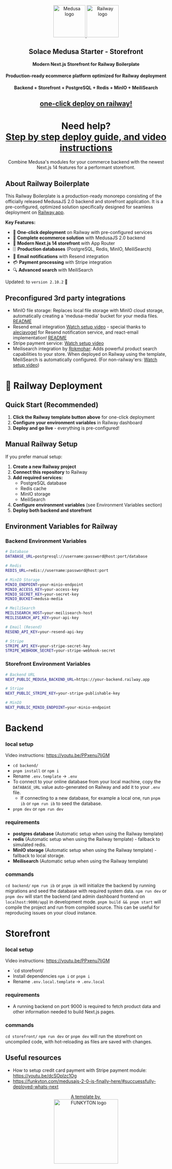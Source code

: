 <p align="center">
  <a href="https://www.medusajs.com">
    <picture>
      <source media="(prefers-color-scheme: dark)" srcset="https://user-images.githubusercontent.com/59018053/229103275-b5e482bb-4601-46e6-8142-244f531cebdb.svg">
      <source media="(prefers-color-scheme: light)" srcset="https://user-images.githubusercontent.com/59018053/229103726-e5b529a3-9b3f-4970-8a1f-c6af37f087bf.svg">
      <img alt="Medusa logo" src="https://user-images.githubusercontent.com/59018053/229103726-e5b529a3-9b3f-4970-8a1f-c6af37f087bf.svg" width=100>
    </picture>
  </a>
  <a href="https://railway.app/template/gkU-27?referralCode=-Yg50p">
    <picture>
      <source media="(prefers-color-scheme: dark)" srcset="https://railway.app/brand/logo-light.svg">
      <source media="(prefers-color-scheme: light)" srcset="https://railway.app/brand/logo-dark.svg">
      <img alt="Railway logo" src="https://railway.app/brand/logo-light.svg" width=100>
    </picture>
  </a>
</p>

<h2 align="center">
  Solace Medusa Starter - Storefront
</h2>

<p align="center">
  <strong>Modern Next.js Storefront for Railway Boilerplate</strong>
</p>
<h4 align="center">
  Production-ready ecommerce platform optimized for Railway deployment
</h4>
<h4 align="center">
  Backend + Storefront + PostgreSQL + Redis + MinIO + MeiliSearch
</h4>

<h2 align="center">
  <a href="https://railway.app/template/gkU-27?referralCode=-Yg50p">one-click deploy on railway!</a>
</h2>

<h1 align="center">
  Need help?<br>
  <a href="https://funkyton.com/medusajs-2-0-is-finally-here/">Step by step deploy guide, and video instructions</a>
</h1>

<p align="center">
Combine Medusa's modules for your commerce backend with the newest Next.js 14 features for a performant storefront.</p>

## About Railway Boilerplate
This Railway Boilerplate is a production-ready monorepo consisting of the officially released MedusaJS 2.0 backend and storefront application. It is a pre-configured, optimized solution specifically designed for seamless deployment on [Railway.app](https://railway.app?referralCode=-Yg50p).

**Key Features:**
- 🚀 **One-click deployment** on Railway with pre-configured services
- 🛒 **Complete ecommerce solution** with MedusaJS 2.0 backend
- 🎨 **Modern Next.js 14 storefront** with App Router
- 🗄️ **Production databases** (PostgreSQL, Redis, MinIO, MeiliSearch)
- 📧 **Email notifications** with Resend integration
- 💳 **Payment processing** with Stripe integration
- 🔍 **Advanced search** with MeiliSearch

Updated: to `version 2.10.2` 🥳

## Preconfigured 3rd party integrations

- MinIO file storage: Replaces local file storage with MinIO cloud storage, automatically creating a 'medusa-media' bucket for your media files. [README](backend/src/modules/minio-file/README.md)
- Resend email integration [Watch setup video](https://youtu.be/pbdZm26YDpE?si=LQTHWeZMLD4w3Ahw) - special thanks to [aleciavogel](https://github.com/aleciavogel) for Resend notification service, and react-email implementation! [README](backend/src/modules/email-notifications/README.md)
- Stripe payment service: [Watch setup video](https://youtu.be/dcSOpIzc1Og)
- Meilisearch integration by [Rokmohar](https://github.com/rokmohar/medusa-plugin-meilisearch): Adds powerful product search capabilities to your store. When deployed on Railway using the template, MeiliSearch is automatically configured. (For non-railway'ers: [Watch setup video](https://youtu.be/hrXcc5MjApI))

# 🚀 Railway Deployment

## Quick Start (Recommended)
1. **Click the Railway template button above** for one-click deployment
2. **Configure your environment variables** in Railway dashboard
3. **Deploy and go live** - everything is pre-configured!

## Manual Railway Setup
If you prefer manual setup:

1. **Create a new Railway project**
2. **Connect this repository** to Railway
3. **Add required services:**
   - PostgreSQL database
   - Redis cache
   - MinIO storage
   - MeiliSearch
4. **Configure environment variables** (see Environment Variables section)
5. **Deploy both backend and storefront**

## Environment Variables for Railway

### Backend Environment Variables
```bash
# Database
DATABASE_URL=postgresql://username:password@host:port/database

# Redis
REDIS_URL=redis://username:password@host:port

# MinIO Storage
MINIO_ENDPOINT=your-minio-endpoint
MINIO_ACCESS_KEY=your-access-key
MINIO_SECRET_KEY=your-secret-key
MINIO_BUCKET=medusa-media

# MeiliSearch
MEILISEARCH_HOST=your-meilisearch-host
MEILISEARCH_API_KEY=your-api-key

# Email (Resend)
RESEND_API_KEY=your-resend-api-key

# Stripe
STRIPE_API_KEY=your-stripe-secret-key
STRIPE_WEBHOOK_SECRET=your-stripe-webhook-secret
```

### Storefront Environment Variables
```bash
# Backend URL
NEXT_PUBLIC_MEDUSA_BACKEND_URL=https://your-backend.railway.app

# Stripe
NEXT_PUBLIC_STRIPE_KEY=your-stripe-publishable-key

# MinIO
NEXT_PUBLIC_MINIO_ENDPOINT=your-minio-endpoint
```

# Backend

### local setup
Video instructions: https://youtu.be/PPxenu7IjGM

- `cd backend/`
- `pnpm install` or `npm i`
- Rename `.env.template` ->  `.env`
- To connect to your online database from your local machine, copy the `DATABASE_URL` value auto-generated on Railway and add it to your `.env` file.
  - If connecting to a new database, for example a local one, run `pnpm ib` or `npm run ib` to seed the database.
- `pnpm dev` or `npm run dev`

### requirements
- **postgres database** (Automatic setup when using the Railway template)
- **redis** (Automatic setup when using the Railway template) - fallback to simulated redis.
- **MinIO storage** (Automatic setup when using the Railway template) - fallback to local storage.
- **Meilisearch** (Automatic setup when using the Railway template)

### commands

`cd backend/`
`npm run ib` or `pnpm ib` will initialize the backend by running migrations and seed the database with required system data.
`npm run dev` or `pnpm dev` will start the backend (and admin dashboard frontend on `localhost:9000/app`) in development mode.
`pnpm build && pnpm start` will compile the project and run from compiled source. This can be useful for reproducing issues on your cloud instance.

# Storefront

### local setup
Video instructions: https://youtu.be/PPxenu7IjGM

- `cd storefront/
- Install dependencies `npm i` or `pnpm i`
- Rename `.env.local.template` ->  `.env.local`

### requirements
- A running backend on port 9000 is required to fetch product data and other information needed to build Next.js pages.

### commands
`cd storefront/`
`npm run dev` or `pnpm dev` will run the storefront on uncompiled code, with hot-reloading as files are saved with changes.

## Useful resources
- How to setup credit card payment with Stripe payment module: https://youtu.be/dcSOpIzc1Og
- https://funkyton.com/medusajs-2-0-is-finally-here/#succuessfully-deployed-whats-next
  
<p align="center">
  <a href="https://funkyton.com/">
    <div style="text-align: center;">
      A template by,
      <br>
      <picture>
        <img alt="FUNKYTON logo" src="https://res-5.cloudinary.com/hczpmiapo/image/upload/q_auto/v1/ghost-blog-images/funkyton-logo.png" width=200>
      </picture>
    </div>
  </a>
</p>
